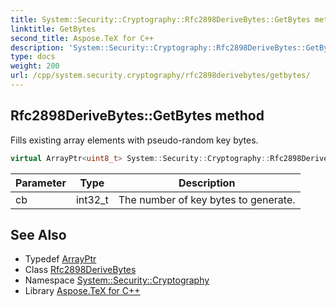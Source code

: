 ```yaml
---
title: System::Security::Cryptography::Rfc2898DeriveBytes::GetBytes method
linktitle: GetBytes
second_title: Aspose.TeX for C++
description: 'System::Security::Cryptography::Rfc2898DeriveBytes::GetBytes method. Fills existing array elements with pseudo-random key bytes in C++.'
type: docs
weight: 200
url: /cpp/system.security.cryptography/rfc2898derivebytes/getbytes/
---
```

## Rfc2898DeriveBytes::GetBytes method


Fills existing array elements with pseudo-random key bytes.

```cpp
virtual ArrayPtr<uint8_t> System::Security::Cryptography::Rfc2898DeriveBytes::GetBytes(int32_t cb) override
```


| Parameter | Type | Description |
| --- | --- | --- |
| cb | int32_t | The number of key bytes to generate. |

## See Also

* Typedef [ArrayPtr](../../../system/arrayptr/)
* Class [Rfc2898DeriveBytes](../)
* Namespace [System::Security::Cryptography](../../)
* Library [Aspose.TeX for C++](../../../)
